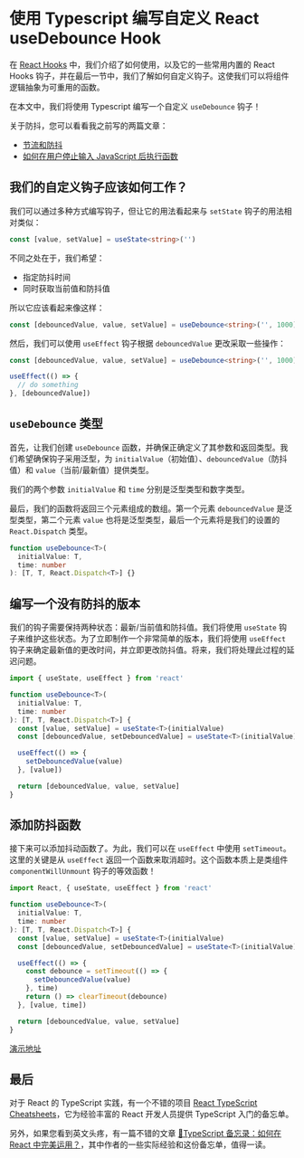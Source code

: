 # 使用 Typescript 编写自定义 React useDebounce Hook

在 [React Hooks](https://github.com/lio-zero/blog/blob/main/React/React%20Hooks.md) 中，我们介绍了如何使用，以及它的一些常用内置的 React Hooks 钩子，并在最后一节中，我们了解如何自定义钩子。这使我们可以将组件逻辑抽象为可重用的函数。

在本文中，我们将使用 Typescript 编写一个自定义 `useDebounce` 钩子！

关于防抖，您可以看看我之前写的两篇文章：

- [节流和防抖](https://github.com/lio-zero/blog/blob/main/%E6%89%8B%E5%86%99%E7%B3%BB%E5%88%97/%E8%8A%82%E6%B5%81%E5%92%8C%E9%98%B2%E6%8A%96.md)
- [如何在用户停止输入 JavaScript 后执行函数](https://github.com/lio-zero/blog/blob/main/JavaScript/%E5%A6%82%E4%BD%95%E5%9C%A8%E7%94%A8%E6%88%B7%E5%81%9C%E6%AD%A2%E8%BE%93%E5%85%A5%20JavaScript%20%E5%90%8E%E6%89%A7%E8%A1%8C%E5%87%BD%E6%95%B0.md)

## 我们的自定义钩子应该如何工作？

我们可以通过多种方式编写钩子，但让它的用法看起来与 `setState` 钩子的用法相对类似：

```ts
const [value, setValue] = useState<string>('')
```

不同之处在于，我们希望：

- 指定防抖时间
- 同时获取当前值和防抖值

所以它应该看起来像这样：

```ts
const [debouncedValue, value, setValue] = useDebounce<string>('', 1000)
```

然后，我们可以使用 `useEffect` 钩子根据 `debouncedValue` 更改采取一些操作：

```ts
const [debouncedValue, value, setValue] = useDebounce<string>('', 1000)

useEffect(() => {
  // do something
}, [debouncedValue])
```

## `useDebounce` 类型

首先，让我们创建 `useDebounce` 函数，并确保正确定义了其参数和返回类型。我们希望确保钩子采用泛型，为 `initialValue`（初始值）、`debouncedValue`（防抖值）和 `value`（当前/最新值）提供类型。

我们的两个参数 `initialValue` 和 `time` 分别是泛型类型和数字类型。

最后，我们的函数将返回三个元素组成的数组。第一个元素 `debouncedValue` 是泛型类型，第二个元素 `value` 也将是泛型类型，最后一个元素将是我们的设置的 `React.Dispatch` 类型。

```ts
function useDebounce<T>(
  initialValue: T,
  time: number
): [T, T, React.Dispatch<T>] {}
```

## 编写一个没有防抖的版本

我们的钩子需要保持两种状态：最新/当前值和防抖值。我们将使用 `useState` 钩子来维护这些状态。为了立即制作一个非常简单的版本，我们将使用 `useEffect` 钩子来确定最新值的更改时间，并立即更改防抖值。将来，我们将处理此过程的延迟问题。

```ts
import { useState, useEffect } from 'react'

function useDebounce<T>(
  initialValue: T,
  time: number
): [T, T, React.Dispatch<T>] {
  const [value, setValue] = useState<T>(initialValue)
  const [debouncedValue, setDebouncedValue] = useState<T>(initialValue)

  useEffect(() => {
    setDebouncedValue(value)
  }, [value])

  return [debouncedValue, value, setValue]
}
```

## 添加防抖函数

接下来可以添加抖动函数了。为此，我们可以在 `useEffect` 中使用 `setTimeout`。这里的关键是从 `useEffect` 返回一个函数来取消超时。这个函数本质上是类组件 `componentWillUnmount` 钩子的等效函数！

```ts
import React, { useState, useEffect } from 'react'

function useDebounce<T>(
  initialValue: T,
  time: number
): [T, T, React.Dispatch<T>] {
  const [value, setValue] = useState<T>(initialValue)
  const [debouncedValue, setDebouncedValue] = useState<T>(initialValue)

  useEffect(() => {
    const debounce = setTimeout(() => {
      setDebouncedValue(value)
    }, time)
    return () => clearTimeout(debounce)
  }, [value, time])

  return [debouncedValue, value, setValue]
}
```

[演示地址](https://code.juejin.cn/pen/7133521530922729484)

## 最后

对于 React 的 TypeScript 实践，有一个不错的项目 [React TypeScript Cheatsheets](https://github.com/typescript-cheatsheets/react)，它为经验丰富的 React 开发人员提供 TypeScript 入门的备忘单。

另外，如果您看到英文头疼，有一篇不错的文章 [🔖TypeScript 备忘录：如何在 React 中完美运用？](https://juejin.cn/post/6910863689260204039)，其中作者的一些实际经验和这份备忘单，值得一读。
